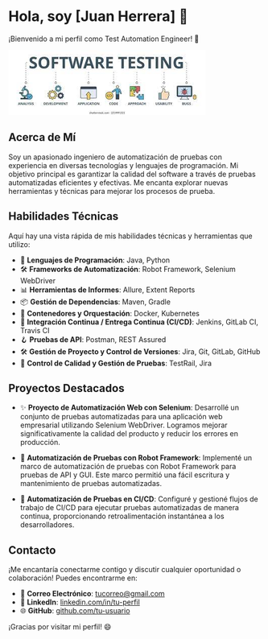 # Hola, soy [Juan Herrera] 🤖

¡Bienvenido a mi perfil como Test Automation Engineer! 👋

![Banner](https://github.com/estudiemosPues/estudiemosPues/blob/main/banner.jpg)

## Acerca de Mí

Soy un apasionado ingeniero de automatización de pruebas con experiencia en diversas tecnologías y lenguajes de programación. Mi objetivo principal es garantizar la calidad del software a través de pruebas automatizadas eficientes y efectivas. Me encanta explorar nuevas herramientas y técnicas para mejorar los procesos de prueba.

## Habilidades Técnicas

Aquí hay una vista rápida de mis habilidades técnicas y herramientas que utilizo:

- 💼 **Lenguajes de Programación**: Java, Python
- 🛠️ **Frameworks de Automatización**: Robot Framework, Selenium WebDriver
- 📊 **Herramientas de Informes**: Allure, Extent Reports
- 📦 **Gestión de Dependencias**: Maven, Gradle
- 🐳 **Contenedores y Orquestación**: Docker, Kubernetes
- 🚀 **Integración Continua / Entrega Continua (CI/CD)**: Jenkins, GitLab CI, Travis CI
- 🪝 **Pruebas de API**: Postman, REST Assured
- 🛠️ **Gestión de Proyecto y Control de Versiones**: Jira, Git, GitLab, GitHub
- 📖 **Control de Calidad y Gestión de Pruebas**: TestRail, Jira

## Proyectos Destacados

- ✨ **Proyecto de Automatización Web con Selenium**: Desarrollé un conjunto de pruebas automatizadas para una aplicación web empresarial utilizando Selenium WebDriver. Logramos mejorar significativamente la calidad del producto y reducir los errores en producción.

- 🤖 **Automatización de Pruebas con Robot Framework**: Implementé un marco de automatización de pruebas con Robot Framework para pruebas de API y GUI. Este marco permitió una fácil escritura y mantenimiento de pruebas automatizadas.

- 🧪 **Automatización de Pruebas en CI/CD**: Configuré y gestioné flujos de trabajo de CI/CD para ejecutar pruebas automatizadas de manera continua, proporcionando retroalimentación instantánea a los desarrolladores.

## Contacto

¡Me encantaría conectarme contigo y discutir cualquier oportunidad o colaboración! Puedes encontrarme en:

- 📧 **Correo Electrónico**: [tucorreo@gmail.com](mailto:tucorreo@gmail.com)
- 💼 **LinkedIn**: [linkedin.com/in/tu-perfil](https://www.linkedin.com/in/tu-perfil)
- 🌐 **GitHub**: [github.com/tu-usuario](https://github.com/tu-usuario)

¡Gracias por visitar mi perfil! 😄

